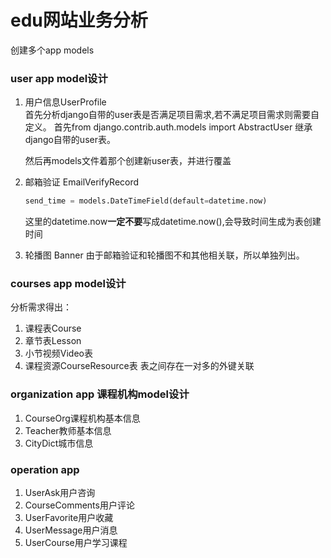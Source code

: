 # edu网站业务分析
创建多个app models

### user app model设计
1. 用户信息UserProfile  
    首先分析django自带的user表是否满足项目需求,若不满足项目需求则需要自定义。
    首先from django.contrib.auth.models import AbstractUser 继承django自带的user表。

    然后再models文件着那个创建新user表，并进行覆盖

1. 邮箱验证 EmailVerifyRecord
    ```python
    send_time = models.DateTimeField(default=datetime.now)
    ```
    这里的datetime.now**一定不要**写成datetime.now(),会导致时间生成为表创建时间

1. 轮播图 Banner
    由于邮箱验证和轮播图不和其他相关联，所以单独列出。
    
### courses app model设计
分析需求得出：
1. 课程表Course
1. 章节表Lesson
1. 小节视频Video表
1. 课程资源CourseResource表
表之间存在一对多的外键关联

### organization app 课程机构model设计
1. CourseOrg课程机构基本信息
1. Teacher教师基本信息
1. CityDict城市信息

### operation app 
1. UserAsk用户咨询
1. CourseComments用户评论
1. UserFavorite用户收藏
1. UserMessage用户消息
1. UserCourse用户学习课程